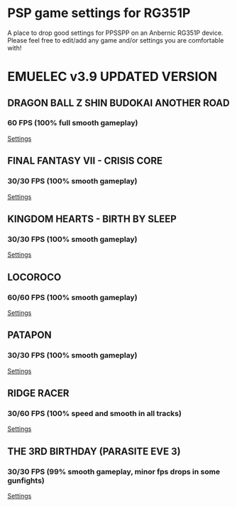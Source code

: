 # PSP game settings for RG351P
A place to drop good settings for PPSSPP on an Anbernic RG351P device.
Please feel free to edit/add any game and/or settings you are comfortable with!

# EMUELEC v3.9 UPDATED VERSION

## DRAGON BALL Z SHIN BUDOKAI ANOTHER ROAD
### 60 FPS (100% full smooth gameplay)
[Settings](DRAGON%20BALL%20Z:%20SHIN%20BUDOKAI%20ANOTHER%20ROAD.md)

## FINAL FANTASY VII - CRISIS CORE
### 30/30 FPS (100% smooth gameplay)
[Settings](FINAL%20FANTASY%20VII%20-%20CRISIS%20CORE.md)

## KINGDOM HEARTS - BIRTH BY SLEEP 
### 30/30 FPS (100% smooth gameplay)
[Settings](KINGDOM%20HEARTS%20-%20BIRTH%20BY%20SLEEP.md)

## LOCOROCO
### 60/60 FPS (100% smooth gameplay)
[Settings](LOCOROCO.md)

## PATAPON
### 30/30 FPS (100% smooth gameplay)
[Settings](PATAPON.md)

## RIDGE RACER
### 30/60 FPS (100% speed and smooth in all tracks)
[Settings](RIDGE%20RACER.md) 

## THE 3RD BIRTHDAY (PARASITE EVE 3)
### 30/30 FPS (99% smooth gameplay, minor fps drops in some gunfights)
[Settings](THE%203RD%20BIRTHDAY%20(PARASITE%20EVE%203).md)
